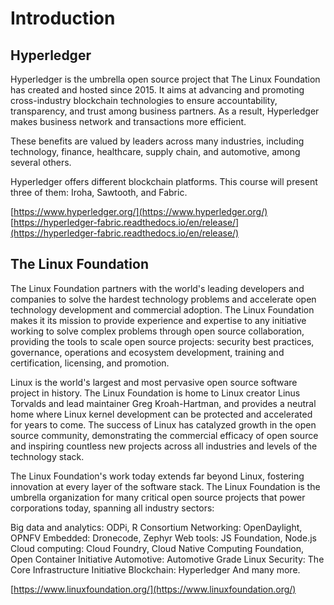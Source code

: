 # Introduction

## Hyperledger

Hyperledger is the umbrella open source project that The Linux Foundation has created and hosted since 2015. It aims at advancing and promoting cross-industry blockchain technologies to ensure accountability, transparency, and trust among business partners. As a result, Hyperledger makes business network and transactions more efficient.

These benefits are valued by leaders across many industries, including technology, finance, healthcare, supply chain, and automotive, among several others.

Hyperledger offers different blockchain platforms. This course will present three of them: Iroha, Sawtooth, and Fabric.

[https://www.hyperledger.org/](https://www.hyperledger.org/)
[https://hyperledger-fabric.readthedocs.io/en/release/](https://hyperledger-fabric.readthedocs.io/en/release/)

## The Linux Foundation

The Linux Foundation partners with the world's leading developers and companies to solve the hardest technology problems and accelerate open technology development and commercial adoption. The Linux Foundation makes it its mission to provide experience and expertise to any initiative working to solve complex problems through open source collaboration, providing the tools to scale open source projects: security best practices, governance, operations and ecosystem development, training and certification, licensing, and promotion.

Linux is the world's largest and most pervasive open source software project in history. The Linux Foundation is home to Linux creator Linus Torvalds and lead maintainer Greg Kroah-Hartman, and provides a neutral home where Linux kernel development can be protected and accelerated for years to come. The success of Linux has catalyzed growth in the open source community, demonstrating the commercial efficacy of open source and inspiring countless new projects across all industries and levels of the technology stack.

The Linux Foundation's work today extends far beyond Linux, fostering innovation at every layer of the software stack. The Linux Foundation is the umbrella organization for many critical open source projects that power corporations today, spanning all industry sectors:

Big data and analytics: ODPi, R Consortium
Networking: OpenDaylight, OPNFV
Embedded: Dronecode, Zephyr
Web tools: JS Foundation, Node.js
Cloud computing: Cloud Foundry, Cloud Native Computing Foundation, Open Container Initiative
Automotive: Automotive Grade Linux
Security: The Core Infrastructure Initiative
Blockchain: Hyperledger
And many more.

[https://www.linuxfoundation.org/](https://www.linuxfoundation.org/)